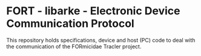 # FORT - libarke - Electronic Device Communication Protocol


This repository holds specifications, device and host (PC) code to
deal with the communication of the FORmicidae Tracler project.
